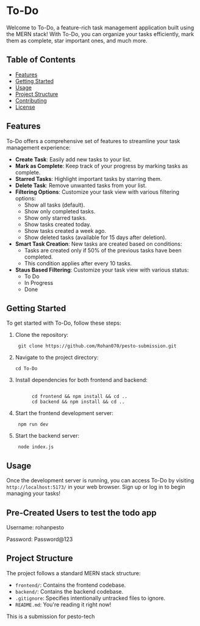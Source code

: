 # To-Do

Welcome to To-Do, a feature-rich task management application built using the MERN stack! With To-Do, you can organize your tasks efficiently, mark them as complete, star important ones, and much more.

## Table of Contents

- [Features](#features)
- [Getting Started](#getting-started)
- [Usage](#usage)
- [Project Structure](#project-structure)
- [Contributing](#contributing)
- [License](#license)

## Features

To-Do offers a comprehensive set of features to streamline your task management experience:

- **Create Task**: Easily add new tasks to your list.
- **Mark as Complete**: Keep track of your progress by marking tasks as complete.
- **Starred Tasks**: Highlight important tasks by starring them.
- **Delete Task**: Remove unwanted tasks from your list.
- **Filtering Options**: Customize your task view with various filtering options:
  - Show all tasks (default).
  - Show only completed tasks.
  - Show only starred tasks.
  - Show tasks created today.
  - Show tasks created a week ago.
  - Show deleted tasks (available for 15 days after deletion).
- **Smart Task Creation**: New tasks are created based on conditions:
  - Tasks are created only if 50% of the previous tasks have been completed.
  - This condition applies after every 10 tasks.
- **Staus Based Filtering**: Customize your task view with various status:
  - To Do
  - In Progress
  - Done

## Getting Started

To get started with To-Do, follow these steps:

<ol start="1">
<li>Clone the repository:
  <pre><code class="language-bash"> git clone https://github.com/Rohan070/pesto-submission.git</code></pre>
</li>
  
<li>Navigate to the project directory:
  <pre><code class="language-bash">cd To-Do</code></pre>
</li>

<li>Install dependencies for both frontend and backend:<pre><code class="language-bash">
      cd frontend &amp;&amp; npm install &amp;&amp; cd ..
      cd backend &amp;&amp; npm install &amp;&amp; cd .. </code></pre>
</li>

<li>Start the frontend development server:<pre><code class="language-bash"> npm run dev</code></pre>
</li>
<li>Start the backend server:<pre><code class="language-bash"> node index.js</code></pre>
</li>
</ol>

<h2 id="usage">Usage</h2>
<p>Once the development server is running, you can access To-Do by visiting <code>http://localhost:5173/</code> in your web browser. Sign up or log in to begin managing your tasks!</p>

<h2 id="usage">Pre-Created Users to test the todo app</h2>
<p>Username: rohanpesto</p>
<p>Password: Password@123</p>

<h2 id="project-structure">Project Structure</h2>
<p>The project follows a standard MERN stack structure:</p>
<ul>
<li><code>frontend/</code>: Contains the frontend codebase.</li>
<li><code>backend/</code>: Contains the backend codebase.</li>
<li><code>.gitignore</code>: Specifies intentionally untracked files to ignore.</li>
<li><code>README.md</code>: You&#39;re reading it right now!</li>
</ul>

<p>This is a submission for pesto-tech</p>
